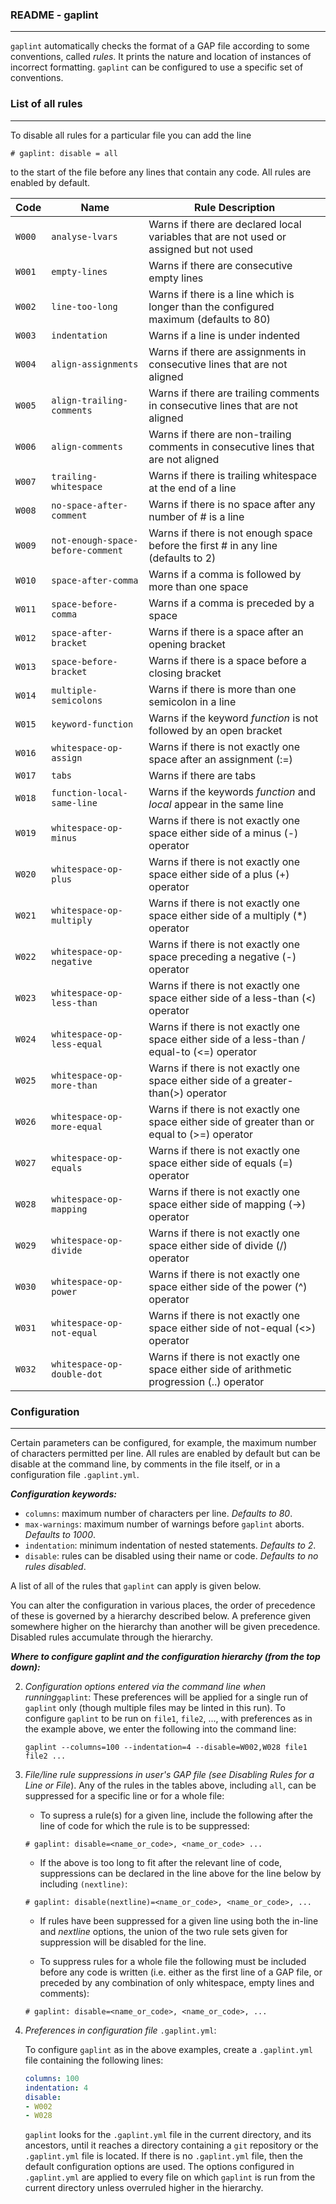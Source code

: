 ### README - gaplint
---
`gaplint` automatically checks the format of a GAP file according to some conventions, called *rules*. It prints the nature and location of instances of incorrect formatting. `gaplint` can be configured to use a specific set of conventions.

### List of all rules
---

To disable all rules for a particular file you can add the line 

    # gaplint: disable = all
    
to the start of the file before any lines that contain any code. All rules are enabled by default. 

| Code | Name | Rule Description |
| --- | --- | --- |
| `W000` | `analyse-lvars` | Warns if there are declared local variables that are not used or assigned but not used|
| `W001` | `empty-lines` | Warns if there are consecutive empty lines |
| `W002` | `line-too-long` | Warns if there is a line which is longer than the configured maximum (defaults to 80) |
| `W003` | `indentation` | Warns if a line is under indented |
| `W004` | `align-assignments` | Warns if there are assignments in consecutive lines that are not aligned|
| `W005` | `align-trailing-comments` | Warns if there are trailing comments in consecutive lines that are not aligned|
| `W006` | `align-comments` | Warns if there are non-trailing comments in consecutive lines that are not aligned|
| `W007` | `trailing-whitespace` | Warns if there is trailing whitespace at the end of a line |
| `W008` | `no-space-after-comment` | Warns if there is no space after any number of # is a line |
| `W009` | `not-enough-space-before-comment` | Warns if there is not enough space before the first # in any line (defaults to 2) |
| `W010` | `space-after-comma` | Warns if a comma is followed by more than one space |
| `W011` | `space-before-comma` | Warns if a comma is preceded by a space |
| `W012` | `space-after-bracket` | Warns if there is a space after an opening bracket |
| `W013` | `space-before-bracket` | Warns if there is a space before a closing bracket |
| `W014` | `multiple-semicolons` | Warns if there is more than one semicolon in a line |
| `W015` | `keyword-function` | Warns if the keyword *function* is not followed by an open bracket |
| `W016` | `whitespace-op-assign` | Warns if there is not exactly one space after an assignment (:=) |
| `W017` | `tabs` | Warns if there are tabs |
| `W018` | `function-local-same-line` | Warns if the keywords *function* and *local* appear in the same line |
| `W019` | `whitespace-op-minus` | Warns if there is not exactly one space either side of a minus (-) operator |
| `W020` | `whitespace-op-plus` | Warns if there is not exactly one space either side of a plus (+) operator  |
| `W021` | `whitespace-op-multiply` | Warns if there is not exactly one space either side of a multiply (\*) operator |
| `W022` | `whitespace-op-negative` | Warns if there is not exactly one space preceding a negative (-) operator |
| `W023` | `whitespace-op-less-than` | Warns if there is not exactly one space either side of a less-than (<) operator |
| `W024` | `whitespace-op-less-equal` | Warns if there is not exactly one space either side of a less-than / equal-to (<=) operator |
| `W025` | `whitespace-op-more-than` | Warns if there is not exactly one space either side of a greater-than(>) operator |
| `W026` | `whitespace-op-more-equal` | Warns if there is not exactly one space either side of greater than or equal to (>=) operator |
| `W027` | `whitespace-op-equals` | Warns if there is not exactly one space either side of equals (=) operator |
| `W028` | `whitespace-op-mapping` | Warns if there is not exactly one space either side of mapping (->) operator |
| `W029` | `whitespace-op-divide` | Warns if there is not exactly one space either side of divide (/) operator | 
| `W030` | `whitespace-op-power` | Warns if there is not exactly one space either side of the power (^) operator |
| `W031` | `whitespace-op-not-equal` | Warns if there is not exactly one space either side of not-equal (<>) operator |
| `W032` | `whitespace-op-double-dot` | Warns if there is not exactly one space either side of arithmetic progression (\.\.) operator |


### Configuration
---
Certain parameters can be configured, for example, the maximum number of characters permitted per line. All rules are enabled by default but can be disable at the command line, by comments in the file itself, or in a configuration file `.gaplint.yml`.

***Configuration keywords:***

* `columns`: maximum number of characters per line. *Defaults to 80*.
* `max-warnings`: maximum number of warnings before `gaplint` aborts. *Defaults to 1000*.
* `indentation`: minimum indentation of nested statements. *Defaults to 2*.
* `disable`: rules can be disabled using their name or code. *Defaults to no rules disabled*.

A list of all of the rules that `gaplint` can apply is given below.

You can alter the configuration in various places, the order of precedence of these is governed by a hierarchy described below. A preference given somewhere higher on the hierarchy than another will be given precedence. Disabled rules accumulate through the hierarchy.

***Where to configure gaplint and the configuration hierarchy (from the top down):***

2. *Configuration options entered via the command line when running*`gaplint`:
    These preferences will be applied for a single run of `gaplint` only (though multiple files may be linted in this run). To configure `gaplint` to be run on `file1`, `file2`, ..., with preferences as in the example above, we enter the following into the command line:

    ```
    gaplint --columns=100 --indentation=4 --disable=W002,W028 file1 file2 ...
    ``` 
    
4. *File/line rule suppressions in user's GAP file (see Disabling Rules for a Line or File*).
 Any of the rules in the tables above, including `all`, can be suppressed for a specific line or for a whole file:

    * To supress a rule(s) for a given line, include the following after the line of code for which the rule is to be suppressed:
     
    ```
    # gaplint: disable=<name_or_code>, <name_or_code> ...
    ```
    * If the above is too long to fit after the relevant line of code, suppressions can be declared in the line above for the line below by including `(nextline)`:

    ```
    # gaplint: disable(nextline)=<name_or_code>, <name_or_code>, ...
    ```
    * If rules have been suppressed for a given line using both the in-line and *nextline* options, the union of the two rule sets given for suppression will be disabled for the line.

    * To suppress rules for a whole file the following must be included before any code is written (i.e. either as the first line of a GAP file, or preceded by any combination of only whitespace, empty lines and comments):

    ```
    # gaplint: disable=<name_or_code>, <name_or_code>, ...
    ```

3. *Preferences in configuration file* `.gaplint.yml`:
      
    To configure `gaplint` as in the above examples, create a `.gaplint.yml` file containing the following lines:
    
    ```yaml
    columns: 100
    indentation: 4
    disable:
    - W002
    - W028
    ```
    `gaplint` looks for the `.gaplint.yml` file in the current directory, and its ancestors, until it reaches a directory containing a `git` repository or the `.gaplint.yml` file is located. If there is no `.gaplint.yml` file, then the default configuration options are used. The options configured in `.gaplint.yml` are applied to every file on which `gaplint` is run from the current directory unless overruled higher in the hierarchy. 


